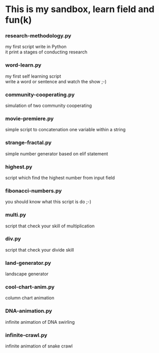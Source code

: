 # This is my sandbox, learn field and fun(k)

### research-methodology.py
my first script write in Python<br/>
it print a stages of conducting research

### word-learn.py
my first self learning script<br/>
write a word or sentence and watch the show ;-)

### community-cooperating.py
simulation of two community cooperating

### movie-premiere.py
simple script to concatenation one variable within a string

### strange-fractal.py
simple number generator based on elif statement

### highest.py
script which find the highest number from input field

### fibonacci-numbers.py
you should know what this script is do ;-)

### multi.py
script that check your skill of multiplication

### div.py
script that check your divide skill

### land-generator.py
landscape generator

### cool-chart-anim.py
column chart animation

### DNA-animation.py
infinite animation of DNA swirling

### infinite-crawl.py
infinite animation of snake crawl

